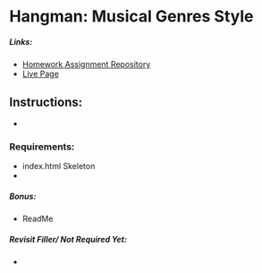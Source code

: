 # Hangman: Musical Genres Style

##### Links:
- [Homework Assignment Repository](https://github.com/UCF-Coding-Boot-Camp/UCF-LKM-FSF-PT-08-2019-U-C/blob/master/03-javascript/02-Homework/Instructions/homework-instructions.md)
- [Live Page](https://decronin.github.io/Word-Guess-Game/)

## Instructions:
- 

### Requirements:
* index.html Skeleton
* 

##### Bonus:
* ReadMe

##### Revisit Filler/ Not Required Yet:
* 

